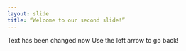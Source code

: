 ```yaml
---
layout: slide
title: “Welcome to our second slide!”
---
```

Text has been changed now
Use the left arrow to go back!
